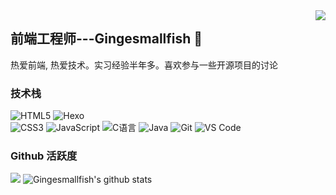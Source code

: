 <img align="right" src="https://count.getloli.com/get/@:Gingesmallfish?theme=rule34">

##  前端工程师---Gingesmallfish 👋

热爱前端, 热爱技术。实习经验半年多。喜欢参与一些开源项目的讨论

### **技术栈**

![HTML5](https://img.shields.io/badge/-HTML5-%23E34C26?style=flat&logo=html5&logoColor=ffffff)
![Hexo](https://img.shields.io/badge/-Hexo-%230e83cd?style=flat&logo=Hexo&logoColor=ffffff)\
![CSS3](https://img.shields.io/badge/-CSS3-%23197CBE?style=flat&logo=css3)
![JavaScript](https://img.shields.io/badge/-JavaScript-%23F7DF1C?style=flat&logo=javascript&logoColor=000000&labelColor=%23ECD83E&color=%23ECD83E)
![C语言](https://img.shields.io/badge/-C%E8%AF%AD%E8%A8%80-%2313c9ae?style=flat&logo=C&logoColor=ffffff)
![Java](https://img.shields.io/badge/-Java-%23972fcd?style=flat&logo=OPENJDK)
![Git](https://img.shields.io/badge/-Git-%23ED5A47?style=flat&logo=git&logoColor=%23ffffff)
![VS Code](https://img.shields.io/badge/-VSCode-%230066B8?style=flat&logo=visual-studio-code)


### Github 活跃度

[![](https://activity-graph.herokuapp.com/graph?username=Gingesmallfish&theme=dracula)](https://github.com/ashutosh00710/github-readme-activity-graph)
![Gingesmallfish's github stats](https://github-readme-stats.vercel.app/api?username=Gingesmallfish&show_icons=true&theme=vue)

